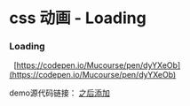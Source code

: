 # css 动画 - Loading

### Loading

<css-animate-loading1 />

&nbsp;
[https://codepen.io/Mucourse/pen/dyYXeOb](https://codepen.io/Mucourse/pen/dyYXeOb)


<css-animate-loading2 />

<css-animate-loading3 />

<css-animate-loading4 />

<css-animate-loading5 />

<css-animate-loading6 />

<css-animate-loading7 />


demo源代码链接： [之后添加](#)
